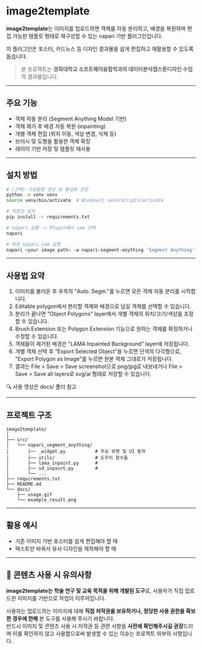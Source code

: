 # image2template

**image2template**는 이미지를 업로드하면 객체를 자동 분리하고, 배경을 복원하며 편집 가능한 템플릿 형태로 재구성할 수 있는 napari 기반 플러그인입니다.

이 플러그인은 포스터, 카드뉴스 등 디자인 결과물을 쉽게 편집하고 재활용할 수 있도록 돕습니다.

> 본 프로젝트는 **경희대학교 소프트웨어융합학과의 데이터분석캡스톤디자인 수업**의 결과물입니다.

---

## 주요 기능

- 객체 자동 분리 (Segment Anything Model 기반)
- 객체 제거 후 배경 자동 복원 (inpainting)
- 개별 객체 편집 (위치 이동, 색상 변경, 삭제 등)
- 브러시 및 도형을 활용한 객체 확장
- 레이어 기반 저장 및 템플릿 재사용

---

## 설치 방법

```bash
# (선택) 가상환경 생성 및 활성화 권장
python -m venv venv
source venv/bin/activate  # Windows는 venv\Scripts\activate

# 의존성 설치
pip install -r requirements.txt

# napari 실행 -> Plugin에서 sam 선택
napari

# 바로 napari sam 실행
napari <your image path> -w napari-segment-anything 'Segment Anything'

```

---

## 사용법 요약

1.	이미지를 불러온 후 우측의 "Auto. Segm."를 누르면 모든 객체 자동 분리를 시작합니다.
2.	Editable polygon에서 분리할 객체와 배경으로 남길 객체를 선택할 수 있습니다.
3.	분리가 끝나면 "Object Polygons" layer에서 개별 객체의 위치/크기/색상을 조정할 수 있습니다.
4.	Brush Extension 또는 Polygon Extension 기능으로 원하는 객체를 확장하거나 수정할 수 있습니다.
5.	객체들이 제거된 배경은 "LAMA Inpainted Background" layer에 저장됩니다.
6.	개별 객체 선택 후 "Export Selected Object"을 누르면 단색의 다각형으로, "Export Polygon as Image"를 누르면 원본 객체 그대로가 저장됩니다.
7.	결과는 File > Save > Save screenshot으로 png/jpg로 내보내거나 File > Save > Save all layers로 svg/ai 형태로 저장할 수 있습니다.

🔍 사용 영상은 docs/ 폴더 참고

---

## 프로젝트 구조

```
image2template/
│
├── src/
│   └── napari_segment_anything/
│       ├── _widget.py           # 주요 위젯 및 UI 동작
│       ├── utils/               # 도우미 함수들
│       ├── lama_inpaint.py      #
│       ├── sd_inpaint.py        #
│       └── ...
├── requirements.txt
├── README.md
└── docs/
    ├── usage.gif
    └── example_result.png
```

---

## 활용 예시

- 기존 이미지 기반 포스터를 쉽게 편집해야 할 때
- 텍스트만 바꿔서 유사 디자인을 제작해야 할 때

---

## 🚨 콘텐츠 사용 시 유의사항

**image2template는 학술 연구 및 교육 목적을 위해 개발된 도구**로, 사용자가 직접 업로드한 이미지를 기반으로 작업이 이루어집니다.

사용자는 업로드하는 이미지에 대해 **직접 저작권을 보유하거나, 정당한 사용 권한을 확보한 경우에 한해** 본 도구를 사용해 주시기 바랍니다.   
반드시 이미지 및 콘텐츠 사용 시 저작권 등 관련 사항을 **사전에 확인해주시길 권장**드리며 이를 확인하지 않고 사용함으로써 발생할 수 있는 이슈는 프로젝트 외부의 사항입니다.
